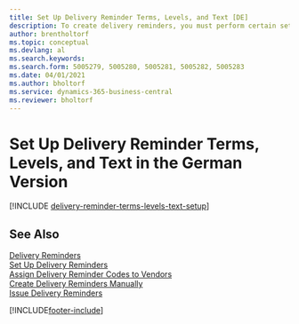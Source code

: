 ```yaml
---
title: Set Up Delivery Reminder Terms, Levels, and Text [DE]
description: To create delivery reminders, you must perform certain setup in the German version.
author: brentholtorf
ms.topic: conceptual
ms.devlang: al
ms.search.keywords:
ms.search.form: 5005279, 5005280, 5005281, 5005282, 5005283
ms.date: 04/01/2021
ms.author: bholtorf
ms.service: dynamics-365-business-central
ms.reviewer: bholtorf
---
```

# Set Up Delivery Reminder Terms, Levels, and Text in the German Version

[!INCLUDE [delivery-reminder-terms-levels-text-setup](../includes/ATCHDE/delivery-reminder-terms-levels-text-setup.md)]

## See Also

[Delivery Reminders](delivery-reminders.md)  
[Set Up Delivery Reminders](how-to-set-up-delivery-reminders.md)  
[Assign Delivery Reminder Codes to Vendors](how-to-assign-delivery-reminder-codes-to-vendors.md)  
[Create Delivery Reminders Manually](how-to-create-delivery-reminders-manually.md)  
[Issue Delivery Reminders](how-to-issue-delivery-reminders.md)  


[!INCLUDE[footer-include](../../includes/footer-banner.md)]